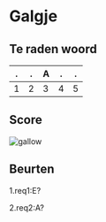 # Galgje

## Te raden woord

|.|.|A|.|.|
|-|-|-|-|-|
|1|2|3|4|5|

## Score
![gallow](./images/2.png)

## Beurten
1.req1:E? 


2.req2:A?
